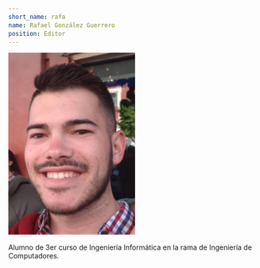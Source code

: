 ```yaml
---
short_name: rafa
name: Rafael González Guerrero
position: Editor
---
```

![perfil](../assets/images/rafa.png)  

Alumno de 3er curso de Ingeniería Informática en la rama de Ingeniería de Computadores.